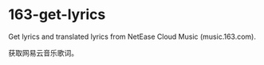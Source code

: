 # 163-get-lyrics
Get lyrics and translated lyrics from NetEase Cloud Music (music.163.com).

获取网易云音乐歌词。